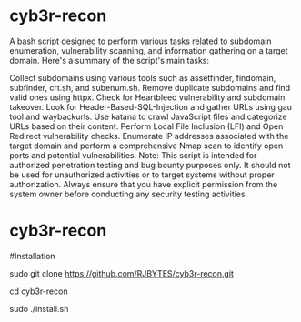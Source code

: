 # cyb3r-recon
A bash script designed to perform various tasks related to subdomain enumeration, vulnerability scanning, and information gathering on a target domain. Here's a summary of the script's main tasks:

Collect subdomains using various tools such as assetfinder, findomain, subfinder, crt.sh, and subenum.sh.
Remove duplicate subdomains and find valid ones using httpx.
Check for Heartbleed vulnerability and subdomain takeover.
Look for Header-Based-SQL-Injection and gather URLs using gau tool and waybackurls.
Use katana to crawl JavaScript files and categorize URLs based on their content.
Perform Local File Inclusion (LFI) and Open Redirect vulnerability checks.
Enumerate IP addresses associated with the target domain and perform a comprehensive Nmap scan to identify open ports and potential vulnerabilities.
Note: This script is intended for authorized penetration testing and bug bounty purposes only. It should not be used for unauthorized activities or to target systems without proper authorization. Always ensure that you have explicit permission from the system owner before conducting any security testing activities.

# cyb3r-recon
#Installation

sudo git clone https://github.com/RJBYTES/cyb3r-recon.git

cd cyb3r-recon

sudo ./install.sh
